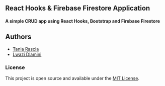 ## React Hooks & Firebase Firestore Application

#### A simple CRUD app using React Hooks, Bootstrap and Firebase Firestore

## Authors

- [Tania Rascia](https://www.taniarascia.com)
- [Lwazi Dlamini](https://electronsz.github.io/)

### License

This project is open source and available under the [MIT License](LICENSE).

